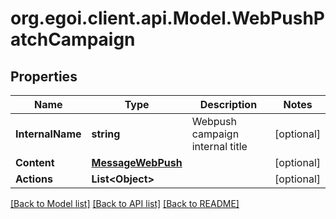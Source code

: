
# org.egoi.client.api.Model.WebPushPatchCampaign

## Properties

Name | Type | Description | Notes
------------ | ------------- | ------------- | -------------
**InternalName** | **string** | Webpush campaign internal title | [optional] 
**Content** | [**MessageWebPush**](MessageWebPush.md) |  | [optional] 
**Actions** | **List&lt;Object&gt;** |  | [optional] 

[[Back to Model list]](../README.md#documentation-for-models)
[[Back to API list]](../README.md#documentation-for-api-endpoints)
[[Back to README]](../README.md)

